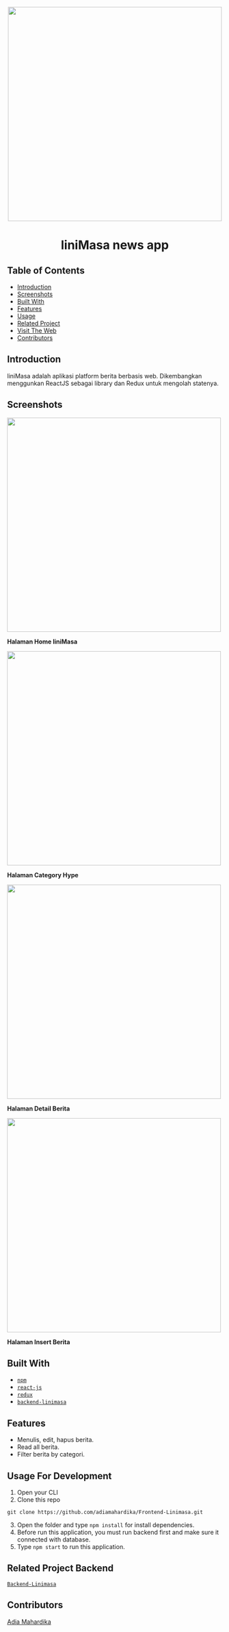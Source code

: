 <p align="center">
<img width=500 src='https://user-images.githubusercontent.com/59129342/92572615-de896900-f2ae-11ea-927b-edfbea69a8dc.png' />
 <h1 align="center">liniMasa news app</h1>
</p>

## Table of Contents

- [Introduction](#introduction)
- [Screenshots](#screenshots)
- [Built With](#built-with)
- [Features](#features)
- [Usage](#usage-for-development)
- [Related Project](#related-project-backend)
- [Visit The Web](#visit-the-web)
- [Contributors](#contributors)

## Introduction
liniMasa adalah aplikasi platform berita berbasis web. Dikembangkan menggunkan ReactJS sebagai library dan Redux untuk mengolah statenya.

## Screenshots
<div>
<img width=500 src='https://user-images.githubusercontent.com/59129342/92573585-32e11880-f2b0-11ea-9cb4-4c584ff4b31d.jpg' />
<p text-align='center'><strong>Halaman Home liniMasa</strong></p>
</div>

<div>
<img width=500 src='https://user-images.githubusercontent.com/59129342/92573735-6459e400-f2b0-11ea-98cf-0dd2f4a86cf3.png' />
<p text-align='center'><strong>Halaman Category Hype</strong></p>
</div>

<div>
<img width=500 src='https://user-images.githubusercontent.com/59129342/92573811-805d8580-f2b0-11ea-8d51-5042da898ae2.png' />
<p text-align='center'><strong>Halaman Detail Berita</strong></p>
</div>

<div>
<img width=500 src='https://user-images.githubusercontent.com/59129342/92573868-93705580-f2b0-11ea-8690-953f6e779fa8.png' />
<p text-align='center'><strong>Halaman Insert Berita</strong></p>
</div>

## Built With
* [`npm`](https://www.npmjs.com/get-npm)
* [`react-js`](https://reactjs.org/docs/create-a-new-react-app.html)
* [`redux`](https://redux.js.org/introduction/getting-started)
* [`backend-linimasa`](https://github.com/adiamahardika/Backend-Linimasa)

## Features
* Menulis, edit, hapus berita.
* Read all berita.
* Filter berita by categori.

## Usage For Development
1. Open your CLI
2. Clone this repo
```
git clone https://github.com/adiamahardika/Frontend-Linimasa.git
```
3. Open the folder and type `npm install` for install dependencies.
4. Before run this application, you must run backend first and make sure it connected with database.
5. Type `npm start` to run this application.

## Related Project Backend
[`Backend-Linimasa`](https://github.com/adiamahardika/Backend-Linimasa)

## Contributors
[Adia Mahardika](https://github.com/adiamahardika/)
